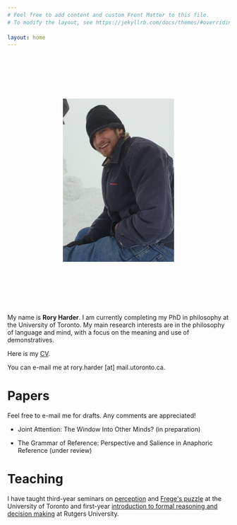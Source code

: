 ```yaml
---
# Feel free to add content and custom Front Matter to this file.
# To modify the layout, see https://jekyllrb.com/docs/themes/#overriding-theme-defaults

layout: home
---
```


<center><img src="mountpicture.png" style="max-width:50%;" vspace="100"></center>



My name is <b>Rory Harder</b>. I am currently completing my PhD in philosophy at the University of Toronto. My main research interests are in the philosophy of language and mind, with a focus on the meaning and use of demonstratives.

Here is my <a href="RH_FULLCV.pdf">CV</a>.

You can e-mail me at rory.harder [at] mail.utoronto.ca.

# Papers

Feel free to e-mail me for drafts. Any comments are appreciated!

* Joint Attention: The Window Into Other Minds? (in preparation)

* The Grammar of Reference: Perspective and Salience in Anaphoric Reference (under review)

# Teaching

I have taught third-year seminars on <a href="rh-mind-syllabus.pdf">perception</a> and <a href="fpsyll.pdf">Frege's puzzle</a> at the University of Toronto and first-year <a href="syllabus.pdf">introduction to formal reasoning and decision making</a> at Rutgers University.

<!-- As a teaching assistant at the University of Toronto, I have run tutorials for second-year courses on metaphysics and epistemology, ancient philosophy, early modern philosophy, and probability theory; and a first-year introduction to philosophy course. -->





